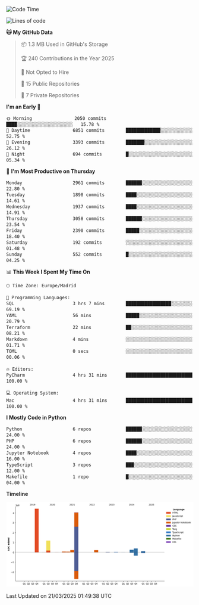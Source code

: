 <!--START_SECTION:waka-->
![Code Time](http://img.shields.io/badge/Code%20Time-712%20hrs%2033%20mins-blue)

![Lines of code](https://img.shields.io/badge/From%20Hello%20World%20I%27ve%20Written-11.1%20million%20lines%20of%20code-blue)

**🐱 My GitHub Data** 

> 📦 1.3 MB Used in GitHub's Storage 
 > 
> 🏆 240 Contributions in the Year 2025
 > 
> 🚫 Not Opted to Hire
 > 
> 📜 15 Public Repositories 
 > 
> 🔑 7 Private Repositories 
 > 
**I'm an Early 🐤** 

```text
🌞 Morning                2050 commits        ████░░░░░░░░░░░░░░░░░░░░░   15.78 % 
🌆 Daytime                6851 commits        █████████████░░░░░░░░░░░░   52.75 % 
🌃 Evening                3393 commits        ███████░░░░░░░░░░░░░░░░░░   26.12 % 
🌙 Night                  694 commits         █░░░░░░░░░░░░░░░░░░░░░░░░   05.34 % 
```
📅 **I'm Most Productive on Thursday** 

```text
Monday                   2961 commits        ██████░░░░░░░░░░░░░░░░░░░   22.80 % 
Tuesday                  1898 commits        ████░░░░░░░░░░░░░░░░░░░░░   14.61 % 
Wednesday                1937 commits        ████░░░░░░░░░░░░░░░░░░░░░   14.91 % 
Thursday                 3058 commits        ██████░░░░░░░░░░░░░░░░░░░   23.54 % 
Friday                   2390 commits        █████░░░░░░░░░░░░░░░░░░░░   18.40 % 
Saturday                 192 commits         ░░░░░░░░░░░░░░░░░░░░░░░░░   01.48 % 
Sunday                   552 commits         █░░░░░░░░░░░░░░░░░░░░░░░░   04.25 % 
```


📊 **This Week I Spent My Time On** 

```text
🕑︎ Time Zone: Europe/Madrid

💬 Programming Languages: 
SQL                      3 hrs 7 mins        █████████████████░░░░░░░░   69.19 % 
YAML                     56 mins             █████░░░░░░░░░░░░░░░░░░░░   20.79 % 
Terraform                22 mins             ██░░░░░░░░░░░░░░░░░░░░░░░   08.21 % 
Markdown                 4 mins              ░░░░░░░░░░░░░░░░░░░░░░░░░   01.71 % 
TOML                     0 secs              ░░░░░░░░░░░░░░░░░░░░░░░░░   00.06 % 

🔥 Editors: 
PyCharm                  4 hrs 31 mins       █████████████████████████   100.00 % 

💻 Operating System: 
Mac                      4 hrs 31 mins       █████████████████████████   100.00 % 
```

**I Mostly Code in Python** 

```text
Python                   6 repos             ██████░░░░░░░░░░░░░░░░░░░   24.00 % 
PHP                      6 repos             ██████░░░░░░░░░░░░░░░░░░░   24.00 % 
Jupyter Notebook         4 repos             ████░░░░░░░░░░░░░░░░░░░░░   16.00 % 
TypeScript               3 repos             ███░░░░░░░░░░░░░░░░░░░░░░   12.00 % 
Makefile                 1 repo              █░░░░░░░░░░░░░░░░░░░░░░░░   04.00 % 
```



**Timeline**

![Lines of Code chart](https://raw.githubusercontent.com/danisoronellas/danisoronellas/main/assets/bar_graph.png)


 Last Updated on 21/03/2025 01:49:38 UTC
<!--END_SECTION:waka-->
